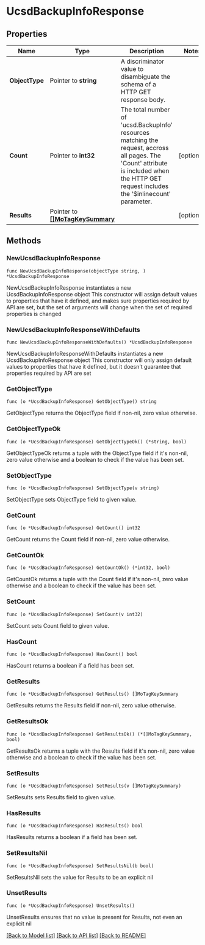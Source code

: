 # UcsdBackupInfoResponse

## Properties

Name | Type | Description | Notes
------------ | ------------- | ------------- | -------------
**ObjectType** | Pointer to **string** | A discriminator value to disambiguate the schema of a HTTP GET response body. | 
**Count** | Pointer to **int32** | The total number of &#39;ucsd.BackupInfo&#39; resources matching the request, accross all pages. The &#39;Count&#39; attribute is included when the HTTP GET request includes the &#39;$inlinecount&#39; parameter. | [optional] 
**Results** | Pointer to [**[]MoTagKeySummary**](mo.TagKeySummary.md) |  | [optional] 

## Methods

### NewUcsdBackupInfoResponse

`func NewUcsdBackupInfoResponse(objectType string, ) *UcsdBackupInfoResponse`

NewUcsdBackupInfoResponse instantiates a new UcsdBackupInfoResponse object
This constructor will assign default values to properties that have it defined,
and makes sure properties required by API are set, but the set of arguments
will change when the set of required properties is changed

### NewUcsdBackupInfoResponseWithDefaults

`func NewUcsdBackupInfoResponseWithDefaults() *UcsdBackupInfoResponse`

NewUcsdBackupInfoResponseWithDefaults instantiates a new UcsdBackupInfoResponse object
This constructor will only assign default values to properties that have it defined,
but it doesn't guarantee that properties required by API are set

### GetObjectType

`func (o *UcsdBackupInfoResponse) GetObjectType() string`

GetObjectType returns the ObjectType field if non-nil, zero value otherwise.

### GetObjectTypeOk

`func (o *UcsdBackupInfoResponse) GetObjectTypeOk() (*string, bool)`

GetObjectTypeOk returns a tuple with the ObjectType field if it's non-nil, zero value otherwise
and a boolean to check if the value has been set.

### SetObjectType

`func (o *UcsdBackupInfoResponse) SetObjectType(v string)`

SetObjectType sets ObjectType field to given value.


### GetCount

`func (o *UcsdBackupInfoResponse) GetCount() int32`

GetCount returns the Count field if non-nil, zero value otherwise.

### GetCountOk

`func (o *UcsdBackupInfoResponse) GetCountOk() (*int32, bool)`

GetCountOk returns a tuple with the Count field if it's non-nil, zero value otherwise
and a boolean to check if the value has been set.

### SetCount

`func (o *UcsdBackupInfoResponse) SetCount(v int32)`

SetCount sets Count field to given value.

### HasCount

`func (o *UcsdBackupInfoResponse) HasCount() bool`

HasCount returns a boolean if a field has been set.

### GetResults

`func (o *UcsdBackupInfoResponse) GetResults() []MoTagKeySummary`

GetResults returns the Results field if non-nil, zero value otherwise.

### GetResultsOk

`func (o *UcsdBackupInfoResponse) GetResultsOk() (*[]MoTagKeySummary, bool)`

GetResultsOk returns a tuple with the Results field if it's non-nil, zero value otherwise
and a boolean to check if the value has been set.

### SetResults

`func (o *UcsdBackupInfoResponse) SetResults(v []MoTagKeySummary)`

SetResults sets Results field to given value.

### HasResults

`func (o *UcsdBackupInfoResponse) HasResults() bool`

HasResults returns a boolean if a field has been set.

### SetResultsNil

`func (o *UcsdBackupInfoResponse) SetResultsNil(b bool)`

 SetResultsNil sets the value for Results to be an explicit nil

### UnsetResults
`func (o *UcsdBackupInfoResponse) UnsetResults()`

UnsetResults ensures that no value is present for Results, not even an explicit nil

[[Back to Model list]](../README.md#documentation-for-models) [[Back to API list]](../README.md#documentation-for-api-endpoints) [[Back to README]](../README.md)



